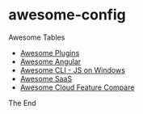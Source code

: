 # awesome-config

Awesome Tables

* [Awesome Plugins](awesome-plugins.md)
* [Awesome Angular](awesome-angular-tables.md)
* [Awesome CLI - JS on Windows](awesome-cli-js.md)
* [Awesome SaaS](awesome-saas.md)
* [Awesome Cloud Feature Compare](awesome-cloud-feature-compare.md)

The End
